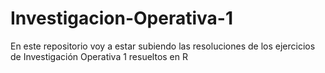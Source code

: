 # Investigacion-Operativa-1
En este repositorio voy a estar subiendo las resoluciones de los ejercicios de Investigación Operativa 1 resueltos en R 

